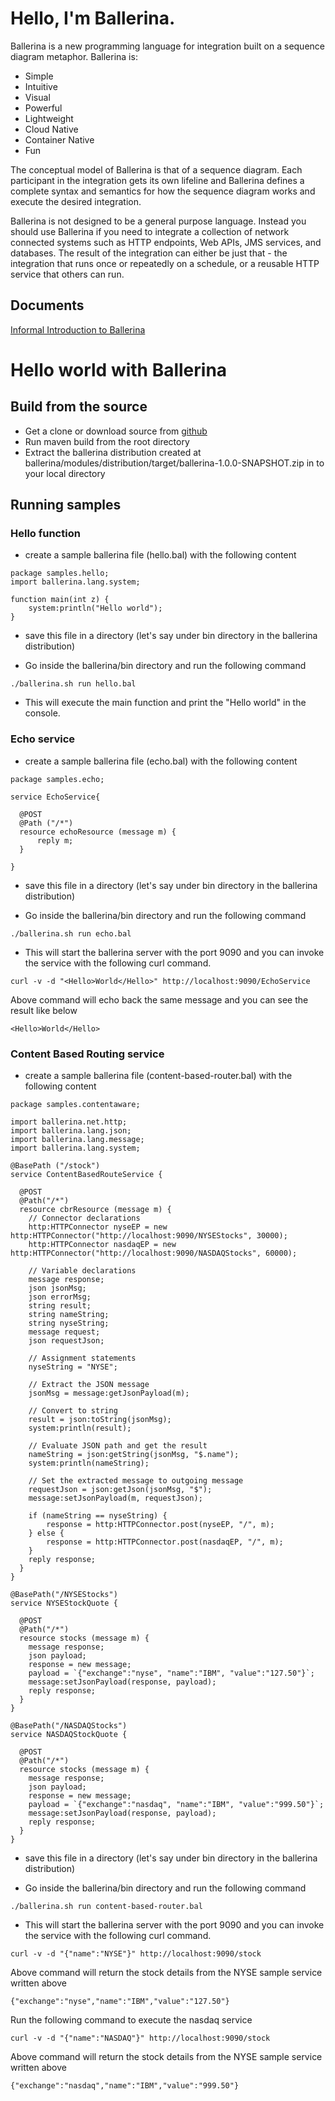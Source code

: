 # Hello, I'm Ballerina.

Ballerina is a new programming language for integration built on a sequence diagram metaphor. Ballerina is:
- Simple
- Intuitive
- Visual
- Powerful
- Lightweight
- Cloud Native
- Container Native
- Fun

The conceptual model of Ballerina is that of a sequence diagram. Each participant in the integration gets its own lifeline and Ballerina defines a complete syntax and semantics for how the sequence diagram works and execute the desired integration.

Ballerina is not designed to be a general purpose language. Instead you should use Ballerina if you need to integrate a collection of network connected systems such as HTTP endpoints, Web APIs, JMS services, and databases. The result of the integration can either be just that - the integration that runs once or repeatedly on a schedule, or a reusable HTTP service that others can run.

## Documents
[Informal Introduction to Ballerina](docs/SyntaxSummary.md)

# Hello world with Ballerina

## Build from the source

- Get a clone or download source from [github](https://github.com/wso2/ballerina)
- Run maven build from the root directory
- Extract the ballerina distribution created at ballerina/modules/distribution/target/ballerina-1.0.0-SNAPSHOT.zip in to your local directory

## Running samples

### Hello function

- create a sample ballerina file (hello.bal) with the following content

```
package samples.hello;
import ballerina.lang.system;

function main(int z) {
    system:println("Hello world");
}
```
- save this file in a directory (let's say under bin directory in the ballerina distribution)

- Go inside the ballerina/bin directory and run the following command
```
./ballerina.sh run hello.bal
```

- This will execute the main function and print the "Hello world" in the console.

### Echo service

- create a sample ballerina file (echo.bal) with the following content

```
package samples.echo;

service EchoService{

  @POST
  @Path ("/*")
  resource echoResource (message m) {
      reply m;
  }

}
```
- save this file in a directory (let's say under bin directory in the ballerina distribution)

- Go inside the ballerina/bin directory and run the following command
```
./ballerina.sh run echo.bal
```

- This will start the ballerina server with the port 9090 and you can invoke the service with the following curl command.
```
curl -v -d "<Hello>World</Hello>" http://localhost:9090/EchoService
```
Above command will echo back the same message and you can see the result like below
```
<Hello>World</Hello>
```

### Content Based Routing service

- create a sample ballerina file (content-based-router.bal) with the following content

```
package samples.contentaware;

import ballerina.net.http;
import ballerina.lang.json;
import ballerina.lang.message;
import ballerina.lang.system;

@BasePath ("/stock")
service ContentBasedRouteService {

  @POST
  @Path("/*")
  resource cbrResource (message m) {
    // Connector declarations
    http:HTTPConnector nyseEP = new http:HTTPConnector("http://localhost:9090/NYSEStocks", 30000);
    http:HTTPConnector nasdaqEP = new http:HTTPConnector("http://localhost:9090/NASDAQStocks", 60000);

    // Variable declarations
    message response;
    json jsonMsg;
    json errorMsg;
    string result;
    string nameString;
    string nyseString;
    message request;
    json requestJson;

    // Assignment statements
    nyseString = "NYSE";

    // Extract the JSON message
    jsonMsg = message:getJsonPayload(m);

    // Convert to string
    result = json:toString(jsonMsg);
    system:println(result);

    // Evaluate JSON path and get the result
    nameString = json:getString(jsonMsg, "$.name");
    system:println(nameString);

    // Set the extracted message to outgoing message
    requestJson = json:getJson(jsonMsg, "$");
    message:setJsonPayload(m, requestJson);

    if (nameString == nyseString) {
        response = http:HTTPConnector.post(nyseEP, "/", m);
    } else {
        response = http:HTTPConnector.post(nasdaqEP, "/", m);
    }
    reply response;
  }
}

@BasePath("/NYSEStocks")
service NYSEStockQuote {

  @POST
  @Path("/*")
  resource stocks (message m) {
    message response;
    json payload;
    response = new message;
    payload = `{"exchange":"nyse", "name":"IBM", "value":"127.50"}`;
    message:setJsonPayload(response, payload);
    reply response;
  }
}

@BasePath("/NASDAQStocks")
service NASDAQStockQuote {

  @POST
  @Path("/*")
  resource stocks (message m) {
    message response;
    json payload;
    response = new message;
    payload = `{"exchange":"nasdaq", "name":"IBM", "value":"999.50"}`;
    message:setJsonPayload(response, payload);
    reply response;
  }
}
```
- save this file in a directory (let's say under bin directory in the ballerina distribution)

- Go inside the ballerina/bin directory and run the following command
```
./ballerina.sh run content-based-router.bal
```

- This will start the ballerina server with the port 9090 and you can invoke the service with the following curl command.
```
curl -v -d "{"name":"NYSE"}" http://localhost:9090/stock
```
Above command will return the stock details from the NYSE sample service written above
```
{"exchange":"nyse","name":"IBM","value":"127.50"}
```
Run the following command to execute the nasdaq service
```
curl -v -d "{"name":"NASDAQ"}" http://localhost:9090/stock
```
Above command will return the stock details from the NYSE sample service written above
```
{"exchange":"nasdaq","name":"IBM","value":"999.50"}
```